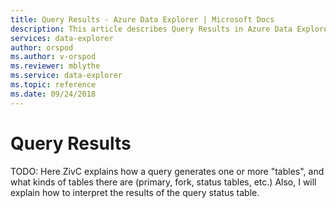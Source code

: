 ```yaml
---
title: Query Results - Azure Data Explorer | Microsoft Docs
description: This article describes Query Results in Azure Data Explorer.
services: data-explorer
author: orspod
ms.author: v-orspod
ms.reviewer: mblythe
ms.service: data-explorer
ms.topic: reference
ms.date: 09/24/2018
---
```

# Query Results

TODO: Here ZivC explains how a query generates one or more "tables", and what kinds of tables there are (primary, fork, status tables, etc.) Also, I will explain how to interpret the results of the query status table.